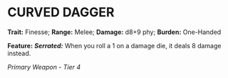 ﻿---
tags:
  - Item
  - Weapon
name: 'CURVED DAGGER'
trait: 'Finesse'
range: 'Melee'
damage: 'd8+9 phy'
burden: 'One-Handed'
feat_name: 'Serrated'
feat_text: 'When you roll a 1 on a damage die, it deals 8 damage instead.'
primary_or_secondary: 'Primary Weapon'
tier: 4
---

# CURVED DAGGER

**Trait:** Finesse; **Range:** Melee; **Damage:** d8+9 phy; **Burden:** One-Handed

**Feature:** ***Serrated:*** When you roll a 1 on a damage die, it deals 8 damage instead.

*Primary Weapon - Tier 4*
